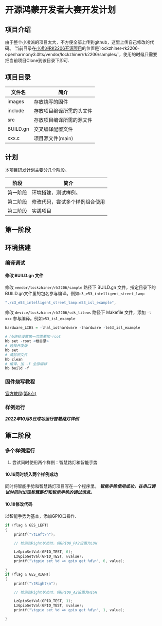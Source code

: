 # 开源鸿蒙开发者大赛开发计划
## 项目介绍
由于整个小凌派的项目太大，不方便全部上传到github，这里上传自己修改的代码。
当前目录在[小凌派RK2206开源项目]("https://gitee.com/Lockzhiner-Electronics/lockzhiner-rk2206-openharmony3.0lts/tree/master")的位置是`lockzhiner-rk2206-openharmony3.0lts/vendor/lockzhiner/rk2206/samples/`，使用的时候只需要把当前项目Clone到该目录下即可.
## 项目目录
| 文件名 | 简介 |
| --- | --- |
| images | 存放烧写的固件 |
| include | 存放项目编译所需的头文件 |
| src | 存放项目编译所需的源文件 |
| BUILD.gn | 交叉编译配置文件 |
| xxx.c | 项目源文件(main) |
## 计划
本项目研发计划主要分几个阶段。

| 阶段 | 简介 |
| --- | --- |
| 第一阶段 | 环境搭建，测试样例。|
| 第二阶段 | 修改代码，尝试多个样例组合使用|
| 第三阶段 | 实践项目|
## 第一阶段
## 环境搭建
### 编译调试

#### 修改 BUILD.gn 文件

修改 `vendor/lockzhiner/rk2206/sample` 路径下 BUILD.gn 文件，指定目录下的BUILD.gn文件里的包名参与编译。例如`c3_e53_intelligent_street_lamp`

```r
"./c3_e53_intelligent_street_lamp:e53_isl_example",
```

修改 `device/lockzhiner/rk2206/sdk_liteos` 路径下 Makefile 文件，添加 `-l xxx` 参与编译。例如`e53_isl_example`

```r
hardware_LIBS = -lhal_iothardware -lhardware -le53_isl_example
```

```r
# hb路径设置第一次需要加-root
hb set -root <根目录>
# 选择开发版 
hb set
# 清除旧文件
hb clean
# 编译，加 -f 全部编译
hb build -f
```
### 固件烧写教程
[官方教程(第8点)](https://gitee.com/Lockzhiner-Electronics/lockzhiner-rk2206-openharmony3.0lts/blob/master/vendor/lockzhiner/rk2206/README_zh.md#8烧录打印)
### 样例运行
***2022年10月8日成功运行智慧路灯样例***
## 第二阶段
### 多个样例运行
1. 尝试同时使用两个样例：智慧路灯和智能手势

#### 10.16同时烧入两个样例成功
同时将智能手势和智慧路灯项目写在一个程序里。
***智能手势使用成功，在串口调试时同时出现智慧路灯和智能手势的调试信息。***

#### 10.18修改代码
以智能手势为基本，添加GPIO口操作.
``` c
if (flag & GES_LEFT)
{
    printf("\tLeft\n");

    // 检测到Right状态时，将GPIO0_PA2设置为LOW

    LzGpioSetVal(GPIO_TEST, 0);
    LzGpioGetVal(GPIO_TEST, &value);
    printf("\tgpio set %d => gpio get %d\n", 0, value);

}
if (flag & GES_RIGHT)
{
    printf("\tRight\n");

    // 检测到Right状态时，将GPIO0_A2设置为HIGH

    LzGpioSetVal(GPIO_TEST, 1);
    LzGpioGetVal(GPIO_TEST, &value);
    printf("\tgpio set %d => gpio get %d\n", 1, value);

}
```